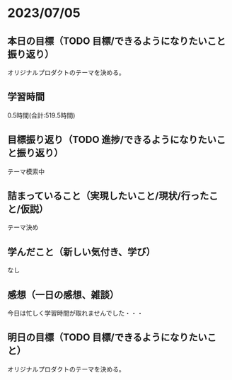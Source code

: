 # 2023/07/05
## 本日の目標（TODO 目標/できるようになりたいこと振り返り）
オリジナルプロダクトのテーマを決める｡
## 学習時間
0.5時間(合計:519.5時間)
## 目標振り返り（TODO 進捗/できるようになりたいこと振り返り）
テーマ模索中
## 詰まっていること（実現したいこと/現状/行ったこと/仮説）
テーマ決め
## 学んだこと（新しい気付き、学び）
なし
## 感想（一日の感想、雑談）
今日は忙しく学習時間が取れませんでした・・・
## 明日の目標（TODO 目標/できるようになりたいこと）
オリジナルプロダクトのテーマを決める｡